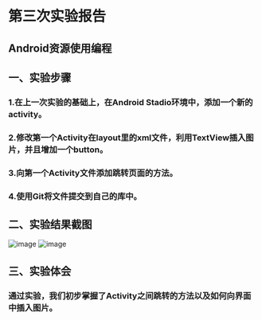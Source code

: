 ﻿# 第三次实验报告
## Android资源使用编程
## 一、实验步骤
### 1.在上一次实验的基础上，在Android Stadio环境中，添加一个新的activity。
### 2.修改第一个Activity在layout里的xml文件，利用TextView插入图片，并且增加一个button。
### 3.向第一个Activity文件添加跳转页面的方法。
### 4.使用Git将文件提交到自己的库中。
## 二、实验结果截图
![image](https://github.com/BingleHu/android-labs-2018/blob/master/Com1614080901240/实验3截图1.PNG)
![image](https://github.com/BingleHu/android-labs-2018/blob/master/Com1614080901240/实验3截图2.PNG)
## 三、实验体会
### 通过实验，我们初步掌握了Activity之间跳转的方法以及如何向界面中插入图片。

